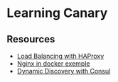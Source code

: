# Learning Canary

## Resources

* [Load Balancing with HAProxy](https://serversforhackers.com/c/load-balancing-with-haproxy)
* [Nginx in docker exemple](http://anandmanisankar.com/posts/docker-container-nginx-node-redis-example/)
* [Dynamic Discovery with Consul](https://sirile.github.io/2015/05/18/using-haproxy-and-consul-for-dynamic-service-discovery-on-docker.html)
